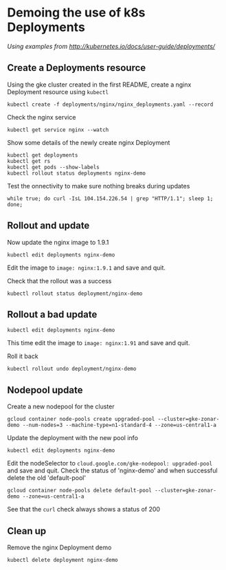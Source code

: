 # Demoing the use of k8s Deployments

*Using examples from http://kubernetes.io/docs/user-guide/deployments/*

## Create a Deployments resource

Using the gke cluster created in the first README, create a nginx Deployment resource using `kubectl`
```
kubectl create -f deployments/nginx/nginx_deployments.yaml --record
```
Check the nginx service
```
kubectl get service nginx --watch
```
Show some details of the newly create nginx Deployment
```
kubectl get deployments
kubectl get rs
kubectl get pods --show-labels
kubectl rollout status deployments nginx-demo
```
Test the onnectivity to make sure nothing breaks during updates
```
while true; do curl -IsL 104.154.226.54 | grep "HTTP/1.1"; sleep 1; done;
```
## Rollout and update

Now update the nginx image to 1.9.1
```
kubectl edit deployments nginx-demo
```
Edit the image to `image: nginx:1.9.1` and save and quit.

Check that the rollout was a success
```
kubectl rollout status deployment/nginx-demo
```

## Rollout a bad update
```
kubectl edit deployments nginx-demo
```
This time edit the image to `image: nginx:1.91` and save and quit.

Roll it back
```
kubectl rollout undo deployment/nginx-demo
```
## Nodepool update

Create a new nodepool for the cluster
```
gcloud container node-pools create upgraded-pool --cluster=gke-zonar-demo --num-nodes=3 --machine-type=n1-standard-4 --zone=us-central1-a
```
Update the deployment with the new pool info
```
kubectl edit deployments nginx-demo
```
Edit the nodeSelector to `cloud.google.com/gke-nodepool: upgraded-pool` and save and quit.
Check the status of 'nginx-demo' and when successful delete the old 'default-pool'
```
gcloud container node-pools delete default-pool --cluster=gke-zonar-demo --zone=us-central1-a
```

See that the `curl` check always shows a status of 200

## Clean up
Remove the nginx Deployment demo
```
kubectl delete deployment nginx-demo
```
